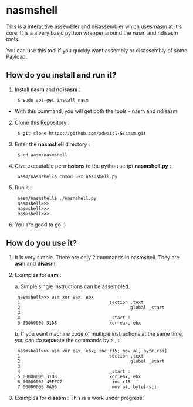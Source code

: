 # nasmshell

This is a interactive assembler and disassembler which uses nasm at it's core. 
It is a a very basic python wrapper around the nasm and ndisasm tools. 

You can use this tool if you quickly want assembly or disassembly of some Payload. 

## How do you install and run it?

1. Install **nasm** and **ndisasm** : 

        $ sudo apt-get install nasm

* With this command, you will get both the tools - nasm and ndisasm

2. Clone this Repository : 

        $ git clone https://github.com/adwait1-G/aasm.git

3. Enter the **nasmshell** directory : 

        $ cd aasm/nasmshell

4. Give executable permissions to the python script **nasmshell.py** : 

        aasm/nasmshell$ chmod u+x nasmshell.py

5. Run it : 

        aasm/nasmshell$ ./nasmshell.py
        nasmshell>>>
        nasmshell>>>
        nasmshell>>>

6. You are good to go :)


## How do you use it?

1. It is very simple. There are only 2 commands in nasmshell. They are **asm** and **disasm**. 

2. Examples for **asm** : 

    a. Simple single instructions can be assembled. 

        nasmshell>>> asm xor eax, ebx
        1                                  section .text
        2                                          global _start
        3
        4                                  _start :
        5 00000000 31D8                    xor eax, ebx

    b. If you want machine code of multiple instructions at the same time, you can do separate the commands by a **;** : 

        nasmshell>>> asm xor eax, ebx; inc r15; mov al, byte[rsi]
        1                                  section .text
        2                                          global _start
        3
        4                                  _start :
        5 00000000 31D8                    xor eax, ebx
        6 00000002 49FFC7                   inc r15
        7 00000005 8A06                     mov al, byte[rsi]


3. Examples for **disasm** : This is a work under progress!













